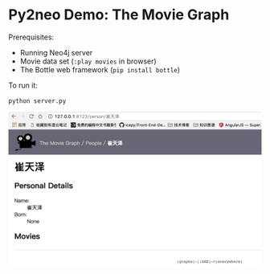 # Py2neo Demo: The Movie Graph

Prerequisites:
- Running Neo4j server
- Movie data set (`:play movies` in browser)
- The Bottle web framework (`pip install bottle`)

To run it:
```
python server.py
```

![demo-preview](https://github.com/cuitianze/neo4j-py2neo-demo/blob/master/demo-preview.png)
